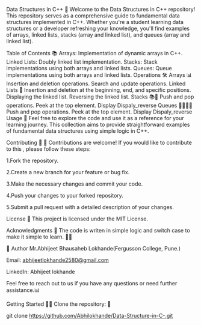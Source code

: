 Data Structures in C++ 🚀
Welcome to the Data Structures in C++ repository! This repository serves as a comprehensive guide to fundamental data structures implemented in C++. Whether you're a student learning data structures or a developer refreshing your knowledge, you'll find examples of arrays, linked lists, stacks (array and linked list), and queues (array and linked list).

Table of Contents 📚
Arrays: Implementation of dynamic arrays in C++.
Linked Lists: Doubly linked list implementation.
Stacks: Stack implementations using both arrays and linked lists.
Queues: Queue implementations using both arrays and linked lists.
Operations 🛠️
Arrays 📊
Insertion and deletion operations.
Search and update operations.
Linked Lists 🔗
Insertion and deletion at the beginning, end, and specific positions.
Displaying the linked list.
Reversing the linked list.
Stacks 📚🧊
Push and pop operations.
Peek at the top element.
Display
Dispaly_reverse
Queues 🚶‍♂️🚶‍♀️
Push and pop operations.
Peek at the top element.
Display
Dispaly_reverse
Usage 🚧
Feel free to explore the code and use it as a reference for your learning journey. This collection aims to provide straightforward examples of fundamental data structures using simple logic in C++.

Contributing 🤝 🤝
Contributions are welcome! If you would like to contribute to this , please follow these steps:

1.Fork the repository.

2.Create a new branch for your feature or bug fix.

3.Make the necessary changes and commit your code.

4.Push your changes to your forked repository.

5.Submit a pull request with a detailed description of your changes.

License 📝
This project is licensed under the MIT License.

Acknowledgments 🙏
The code is writen in simple logic and switch case to make it simple to learn. 🚀🌟

👤 Author
Mr.Abhijeet Bhausaheb Lokhande(Fergusson College, Pune.)

Email: abhijeetlokhande2580@gmail.com

LinkedIn: Abhijeet lokhande

Feel free to reach out to us if you have any questions or need further assistance.📊

Getting Started 🚀🤝
Clone the repository: 🔄

git clone https://github.com/Abhilokhande/Data-Structure-in-C-.git
